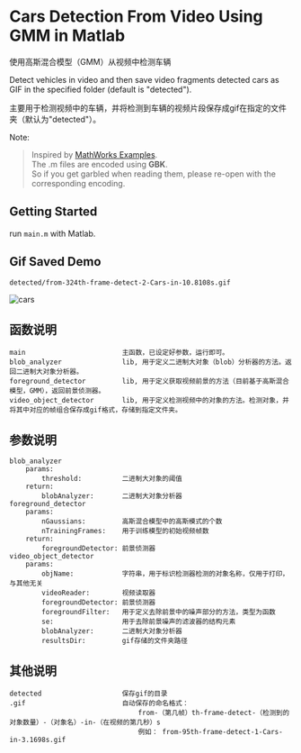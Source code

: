 # Cars Detection From Video Using GMM in Matlab

使用高斯混合模型（GMM）从视频中检测车辆

Detect vehicles in video and then save video fragments detected cars as GIF in the specified folder (default is "detected").

主要用于检测视频中的车辆，并将检测到车辆的视频片段保存成gif在指定的文件夹（默认为"detected"）。

Note:
> Inspired by [MathWorks Examples](https://www.mathworks.com/help/vision/examples/detecting-cars-using-gaussian-mixture-models.html).  
The .m files are encoded using **GBK**.  
So if you get garbled when reading them, please re-open with the corresponding encoding.

## Getting Started

run `main.m` with Matlab.

## Gif Saved Demo

`detected/from-324th-frame-detect-2-Cars-in-10.8108s.gif`

![cars](detected/from-324th-frame-detect-2-Cars-in-10.8108s.gif)

## 函数说明

    main                        主函数，已设定好参数，运行即可。
    blob_analyzer               lib, 用于定义二进制大对象（blob）分析器的方法。返回二进制大对象分析器。
    foreground_detector         lib, 用于定义获取视频前景的方法（目前基于高斯混合模型，GMM），返回前景侦测器。
    video_object_detector       lib, 用于定义检测视频中的对象的方法。检测对象，并将其中对应的帧组合保存成gif格式，存储到指定文件夹。

## 参数说明

    blob_analyzer
        params:
            threshold:          二进制大对象的阈值
        return:
            blobAnalyzer:       二进制大对象分析器
    foreground_detector
        params:
            nGaussians:         高斯混合模型中的高斯模式的个数
            nTrainingFrames:    用于训练模型的初始视频帧数
        return:
            foregroundDetector: 前景侦测器
    video_object_detector
        params:
            objName:            字符串，用于标识检测器检测的对象名称，仅用于打印，与其他无关
            videoReader:        视频读取器
            foregroundDetector: 前景侦测器
            foregroundFilter:   用于定义去除前景中的噪声部分的方法，类型为函数
            se:                 用于去除前景噪声的滤波器的结构元素
            blobAnalyzer:       二进制大对象分析器
            resultsDir:         gif存储的文件夹路径

## 其他说明

    detected                    保存gif的目录
    .gif                        自动保存的命名格式：
                                    from-（第几帧）th-frame-detect-（检测到的对象数量）-（对象名）-in-（在视频的第几秒）s
                                    例如： from-95th-frame-detect-1-Cars-in-3.1698s.gif
